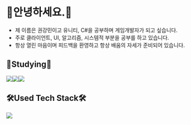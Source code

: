 # 👐안녕하세요.🐻
- 제 이름은 권강민이고 유니티, C#을 공부하며 게임개발자가 되고 싶습니다.
- 주로 클라이언트, UI, 알고리즘, 시스템적 부분을 공부를 하고 있습니다.
- 항상 열린 마음이며 피드백을 환영하고 항상 배움의 자세가 준비되어 있습니다.

## 📝Studying📝
<img src="https://img.shields.io/badge/Cscarp-6A329F?style=flat-square&logo=csharp&logoColor=white"><img src="https://img.shields.io/badge/C++-C90076?style=flat-square&logo=C++&logoColor=white"><img src="https://img.shields.io/badge/Unity-000000?style=flat-square&logo=Unity&logoColor=white">

## 🛠️Used Tech Stack🛠️
<img src="https://img.shields.io/badge/MySQL-2986CC?style=flat-square&logo=MySQL&logoColor=white">
